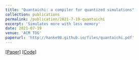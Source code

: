 ```yaml
---
title: "Quantaichi: a compiler for quantized simulations"
collection: publications
permalink: /publication/2021-7-19-quantaichi
excerpt: 'Simulates more with less memory'
date: 2021-07-19
venue: 'ACM TOG'
paperurl: 'http://hanke98.github.io/files/quantaichi.pdf'
---
```


[[Paper](http://hanke98.github.io/files/quantaichi.pdf)] [[Code](https://github.com/taichi-dev/quantaichi)]
